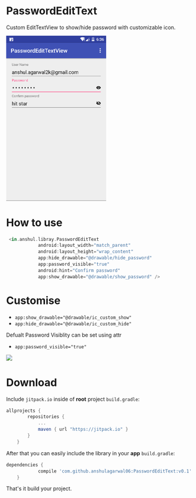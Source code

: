 # PasswordEditText
Custom EditTextView to show/hide password with customizable icon.

<img width="270" src="./art/Screenshot.png" />

# How to use

```groovy
 <in.anshul.libray.PasswordEditText
            android:layout_width="match_parent"
            android:layout_height="wrap_content"
            app:hide_drawable="@drawable/hide_password"
            app:password_visible="true"
            android:hint="Confirm password"
            app:show_drawable="@drawable/show_password" />
```

# Customise
 
 * `app:show_drawable="@drawable/ic_custom_show"` 
 * `app:hide_drawable="@drawable/ic_custom_hide"`
 
Defualt Password Visiblity can be set using attr 
* `app:password_visible="true"`


[![](https://jitpack.io/v/anshulagarwal06/PasswordEditText.svg)](https://jitpack.io/#anshulagarwal06/PasswordEditText)


# Download

Include `jitpack.io` inside of **root** project `build.gradle`:

```groovy
allprojects {
		repositories {
			...
			maven { url "https://jitpack.io" }
		}
	}
```

After that you can easily include the library in your **app** `build.gradle`:

```groovy
dependencies {
	        compile 'com.github.anshulagarwal06:PasswordEditText:v0.1'
	}
```

That's it build your project.

